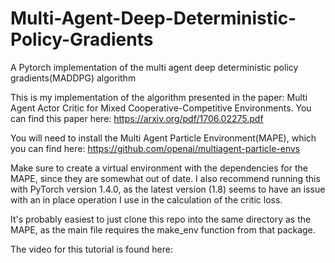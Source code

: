 # Multi-Agent-Deep-Deterministic-Policy-Gradients
A Pytorch implementation of the multi agent deep deterministic policy gradients(MADDPG) algorithm

This is my implementation of the algorithm presented in the paper: Multi Agent Actor Critic for Mixed Cooperative-Competitive Environments.
You can find this paper here:
https://arxiv.org/pdf/1706.02275.pdf

You will need to install the Multi Agent Particle Environment(MAPE), which you can find here:
https://github.com/openai/multiagent-particle-envs

Make sure to create a virtual environment with the dependencies for the MAPE, since they are somewhat out of date.
I also recommend running this with PyTorch version 1.4.0, as the latest version (1.8) seems to have an issue with
an in place operation I use in the calculation of the critic loss.

It's probably easiest to just clone this repo into the same directory as the MAPE, as the main file requires the
make_env function from that package. 

The video for this tutorial is found here:
